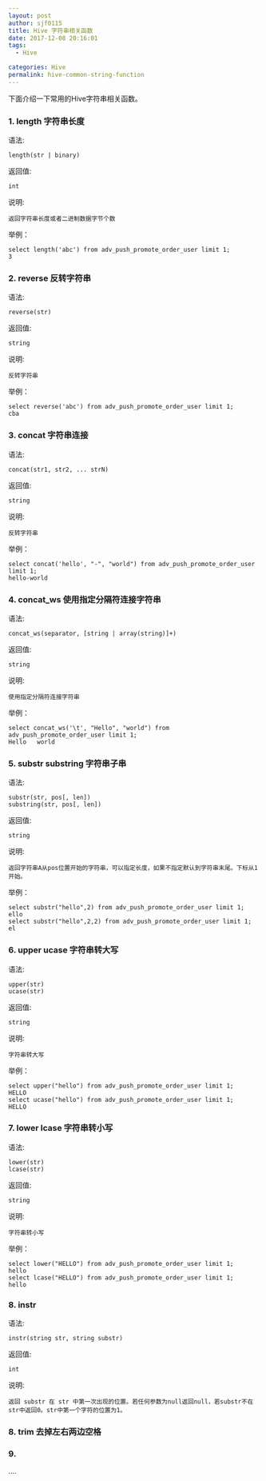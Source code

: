```yaml
---
layout: post
author: sjf0115
title: Hive 字符串相关函数
date: 2017-12-08 20:16:01
tags:
  - Hive

categories: Hive
permalink: hive-common-string-function
---
```


下面介绍一下常用的Hive字符串相关函数。

### 1. length 字符串长度
语法:
```
length(str | binary)
```
返回值:   
```
int
```
说明:
```
返回字符串长度或者二进制数据字节个数
```
举例：
```
select length('abc') from adv_push_promote_order_user limit 1;
3
```
### 2. reverse 反转字符串
语法:
```
reverse(str)
```
返回值:   
```
string
```
说明:
```
反转字符串
```
举例：
```
select reverse('abc') from adv_push_promote_order_user limit 1;
cba
```
### 3. concat 字符串连接
语法:
```
concat(str1, str2, ... strN)
```
返回值:   
```
string
```
说明:
```
反转字符串
```
举例：
```
select concat('hello', "-", "world") from adv_push_promote_order_user limit 1;
hello-world
```
### 4. concat_ws 使用指定分隔符连接字符串
语法:
```
concat_ws(separator, [string | array(string)]+)
```
返回值:   
```
string
```
说明:
```
使用指定分隔符连接字符串
```
举例：
```
select concat_ws('\t', "Hello", "world") from adv_push_promote_order_user limit 1;
Hello   world
```
### 5. substr substring 字符串子串
语法:
```
substr(str, pos[, len])
substring(str, pos[, len])
```
返回值:   
```
string
```
说明:
```
返回字符串A从pos位置开始的字符串，可以指定长度，如果不指定默认到字符串末尾。下标从1开始。
```
举例：
```
select substr("hello",2) from adv_push_promote_order_user limit 1;
ello
select substr("hello",2,2) from adv_push_promote_order_user limit 1;
el
```
### 6. upper ucase 字符串转大写
语法:
```
upper(str)
ucase(str)
```
返回值:   
```
string
```
说明:
```
字符串转大写
```
举例：
```
select upper("hello") from adv_push_promote_order_user limit 1;
HELLO
select ucase("hello") from adv_push_promote_order_user limit 1;
HELLO
```
### 7. lower lcase 字符串转小写
语法:
```
lower(str)
lcase(str)
```
返回值:   
```
string
```
说明:
```
字符串转小写
```
举例：
```
select lower("HELLO") from adv_push_promote_order_user limit 1;
hello
select lcase("HELLO") from adv_push_promote_order_user limit 1;
hello
```
### 8. instr
语法:
```
instr(string str, string substr)
```
返回值:
```
int
```
说明:
```
返回 substr 在 str 中第一次出现的位置。若任何参数为null返回null，若substr不在str中返回0。str中第一个字符的位置为1。
```

### 8. trim 去掉左右两边空格


### 9. 















....
